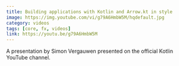 ```yaml
---
title: Building applications with Kotlin and Arrow.kt in style
image: https://img.youtube.com/vi/g79A6HmbW5M/hqdefault.jpg
category: videos
tags: [core, fx, videos]
link: https://youtu.be/g79A6HmbW5M
---
```

A presentation by Simon Vergauwen presented on the official Kotlin YouTube channel.